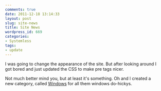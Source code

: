 ```yaml
---
comments: true
date: 2011-12-18 13:14:33
layout: post
slug: site-news
title: Site News
wordpress_id: 669
categories:
- Systemless
tags:
- update
---
```


I was going to change the appearance of the site. But after looking around I got bored and just updated the CSS to make pre tags nicer.

Not much better mind you, but at least it's something. Oh and I created a new category, called [Windows](http://nationpigeon.com/category/windowz/) for all them windows do-hickys.

